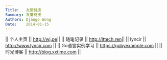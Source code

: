 ```yaml
---
Title:   友情链接
Summary: 友情链接
Authors: Django Wong
Date:    2014-01-15
---
```


|| 个人主页 || <http://wj.pe>||
|| 随笔记录 || <http://ittech.ren>||
|| lyncir || <http://www.lyncir.com> ||
|| Go语言实例学习 || <https://gobyexample.com> ||
|| 时光博客 || <http://blog.xxtime.com> ||
